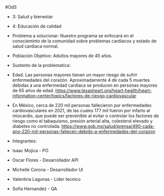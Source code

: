 #OdS
- 3: Salud y bienestar
- 4: Educación de calidad

- Problema a solucionar:
Nuestro programa se enfocará en el conocieminto de la comunidad sobre problemas cardiacos y estado de salud cardiaca normal.

- Población Objetivo:
Adultos mayores de 45 años.


- Sustento de la problematica:

- Edad. Las personas mayores tienen un mayor riesgo de sufrir enfermedades del corazón. Aproximadamente 4 de cada 5 muertes debidas a una enfermedad cardíaca se producen en personas mayores de 65 años de edad.
https://www.texasheart.org/heart-health/heart-information-center/topics/factores-de-riesgo-cardiovascular
- En México, cerca de 220 mil personas fallecieron por enfermedades cardiovasculares en 2021, de las cuales 177 mil fueron por infarto al miocardio, que puede ser prevenible al evitar o controlar los factores de riesgo como el tabaquismo, presión arterial alta, colesterol elevado y diabetes no controlada.
https://www.gob.mx/salud/prensa/490-cada-ano-220-mil-personas-fallecen-debido-a-enfermedades-del-corazon



- Integrantes:
- Isaac Mojica - PO
- Oscar Flores - Desarrollador API
- Michelle Corona - Desarrollador UI
- Valentina Lagunas - Lider tecnico 
- Sofia Hernandez - QA
